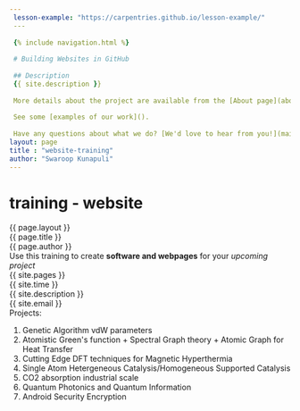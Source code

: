 ```yaml
---
 lesson-example: "https://carpentries.github.io/lesson-example/"
 ---
             
 {% include navigation.html %}
             
 # Building Websites in GitHub
             
 ## Description
 {{ site.description }}
             
 More details about the project are available from the [About page](about).
             
 See some [examples of our work]().
             
 Have any questions about what we do? [We'd love to hear from you!](mailto:{{ site.email }})---
layout: page
title : "website-training"
author: "Swaroop Kunapuli"
---
```

# training - website
{{ page.layout }}  
{{ page.title }}  
{{ page.author }}  
Use this training to create **software and webpages** for your *upcoming project*  
{{ site.pages }}  
{{ site.time }}  
{{ site.description }}  
{{ site.email }}  
Projects:  
1. Genetic Algorithm vdW parameters
2. Atomistic Green's function + Spectral Graph theory + Atomic Graph for Heat Transfer  
3. Cutting Edge DFT techniques for Magnetic Hyperthermia  
4. Single Atom Hetergeneous Catalysis/Homogeneous Supported Catalysis
5. CO2 absorption industrial scale
6. Quantum Photonics and Quantum Information  
7. Android Security Encryption
